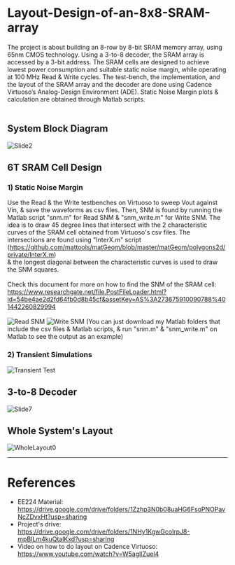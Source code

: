 # Layout-Design-of-an-8x8-SRAM-array
The project is about building an 8-row by 8-bit SRAM memory array, using 65nm CMOS technology. Using a 3-to-8 decoder, the SRAM array is accessed by a 3-bit address. The SRAM cells are designed to achieve lowest power consumption and suitable static noise margin, while operating at 100 MHz Read &amp; Write cycles. The test-bench, the implementation, and the layout of the SRAM array and the decoder are done using Cadence Virtuoso’s Analog-Design Environment (ADE). Static Noise Margin plots &amp; calculation are obtained through Matlab scripts.<br/>
<br/>
## System Block Diagram
![Slide2](https://user-images.githubusercontent.com/27668656/55211574-d8cac100-51a9-11e9-8345-f443d01c8c7c.JPG)

## 6T SRAM Cell Design
### 1) Static Noise Margin
Use the Read & the Write testbenches on Virtuoso to sweep Vout against Vin, & save the waveforms as csv files. 
Then, SNM is found by running the Matlab script "snm.m" for Read SNM & "snm_write.m" for Write SNM. 
The idea is to draw 45 degree lines that intersect with the 2 characteristic curves of the SRAM cell obtained from Virtuoso's csv files. The intersections are found using "InterX.m" script (https://github.com/mattools/matGeom/blob/master/matGeom/polygons2d/private/InterX.m)<br/> & the longest diagonal between the characteristic curves is used to draw the SNM squares.<br/> <br/>
Check this document for more on how to find the SNM of the SRAM cell:<br/>
https://www.researchgate.net/file.PostFileLoader.html?id=54be4ae2d2fd64fb0d8b45cf&assetKey=AS%3A273675910090788%401442260829994 <br/><br/>
![Read SNM](https://user-images.githubusercontent.com/27668656/55212962-05350c00-51af-11e9-843f-4e41a78781e0.png)
![Write SNM](https://user-images.githubusercontent.com/27668656/55213132-9e642280-51af-11e9-8ed1-b9fe4fbab234.png)
(You can just download my Matlab folders that include the csv files & Matlab scripts, & run "snm.m" & "snm_write.m" on Matlab to see the output as an example) <br/>

### 2) Transient Simulations
![Transient Test](https://user-images.githubusercontent.com/27668656/55213492-a40e3800-51b0-11e9-84b5-b157aec59dba.png)<br/>

## 3-to-8 Decoder
![Slide7](https://user-images.githubusercontent.com/27668656/55213643-27c82480-51b1-11e9-937f-543d1e646df7.JPG)<br/>

## Whole System's Layout
![WholeLayout0](https://user-images.githubusercontent.com/27668656/55213729-783f8200-51b1-11e9-9fd0-a85754b970ef.png)
 
---------------------------------

# References
- EE224 Material:<br/>
https://drive.google.com/drive/folders/1Zzhp3N0b08uaHG6FsoPNOPavNcZDvxHt?usp=sharing <br/>
- Project's drive:<br/>
https://drive.google.com/drive/folders/1NHy1KgwGcolrpJ8-mpBILm4kuQtalKxd?usp=sharing <br/>
- Video on how to do layout on Cadence Virtuoso:<br/>
https://www.youtube.com/watch?v=W5aglIZuel4

